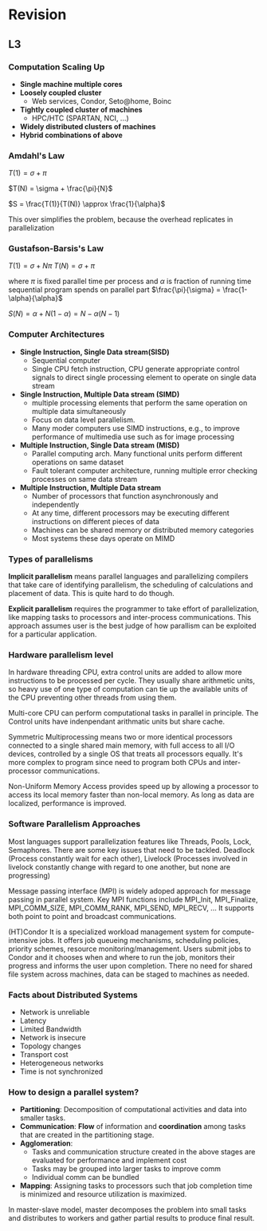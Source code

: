 # Revision 

## L3

### Computation Scaling Up
- **Single machine multiple cores**
- **Loosely coupled cluster**
  - Web services, Condor, Seto@home, Boinc
- **Tightly coupled cluster of machines**
  - HPC/HTC (SPARTAN, NCI, ...)
- **Widely distributed clusters of machines**
- **Hybrid combinations of above**

### Amdahl's Law

$T(1) = \sigma + \pi$

$T(N) = \sigma + \frac{\pi}{N}$

$S = \frac{T(1)}{T(N)} \approx \frac{1}{\alpha}$

This over simplifies the problem, because the overhead replicates in parallelization


### Gustafson-Barsis's Law
$T(1) = \sigma + N\pi$
$T(N) = \sigma + \pi$

where $\pi$ is fixed parallel time per process and $\alpha$ is fraction of running time sequential program spends on parallel part
$\frac{\pi}{\sigma} = \frac{1-\alpha}{\alpha}$

$S(N) = \alpha + N(1-\alpha) = N - \alpha(N-1)$

### Computer Architectures

- **Single Instruction, Single Data stream(SISD)**
  - Sequential computer
  - Single CPU fetch instruction, CPU generate appropriate control signals to direct single processing element to operate on single data stream
- **Single Instruction, Multiple Data stream (SIMD)**
  - multiple processing elements that perform the same operation on multiple data simultaneously
  - Focus on data level parallelism.
  - Many moder computers use SIMD instructions, e.g., to improve performance of multimedia use such as for image processing
- **Multiple Instruction, Single Data stream (MISD)**
  - Parallel computing arch. Many functional units perform different operations on same dataset
  - Fault tolerant computer architecture, running multiple error checking processes on same data stream
- **Multiple Instruction, Multiple Data stream**
  - Number of processors that function asynchronously and independently
  - At any time, different processors may be executing different instructions on different pieces of data
  - Machines can be shared memory or distributed memory categories
  - Most systems these days operate on MIMD


### Types of parallelisms
**Implicit parallelism** means
parallel languages and parallelizing compilers that take care of identifying parallelism, the scheduling of calculations and placement of data. This is quite hard to do though.

**Explicit parallelism** requires the programmer to take effort of parallelization, like mapping tasks to processors and inter-process communications. This approach assumes user is the best judge of how parallism can be exploited for a particular application.
 
### Hardware parallelism level
In hardware threading CPU, extra control units are added to allow more instructions to be processed per cycle. They usually share arithmetic units, so heavy use of one type of computation can tie up the available units of the CPU preventing other threads from using them.

Multi-core CPU can perform computational tasks in parallel in principle. The Control units have indenpendant arithmatic units but share cache.

Symmetric Multiprocessing means two or more identical processors connected to a single shared main memory, with full access to all I/O devices, controlled by a single OS that treats all processors equally. It's more complex to program since need to program both CPUs and inter-processor communications.

Non-Uniform Memory Access provides speed up by allowing a processor to access its local memory faster than non-local memory. As long as data are localized, performance is improved.

### Software Parallelism Approaches

Most languages support parallelization features like Threads, Pools, Lock, Semaphores. There are some key issues that need to be tackled. Deadlock (Process constantly wait for each other), Livelock (Processes involved in livelock constantly change with regard to one another, but none are progressing)

Message passing interface (MPI) is widely adoped approach for message passing in parallel system. Key MPI functions include MPI_Init, MPI_Finalize, MPI_COMM_SIZE, MPI_COMM_RANK, MPI_SEND, MPI_RECV, ... It supports both point to point and broadcast communications.


(HT)Condor It is a specialized workload management system for compute-intensive jobs. It offers job queueing mechanisms, scheduling policies, priority schemes, resource monitoring/management. Users submit jobs to Condor and it chooses when and where to run the job, monitors their progress and informs the user upon completion. There no need for shared file system across machines, data can be staged to machines as needed. 

### Facts about Distributed Systems
- Network is unreliable
- Latency
- Limited Bandwidth
- Network is insecure
- Topology changes
- Transport cost
- Heterogeneous networks
- Time is not synchronized
  

### How to design a parallel system?

- **Partitioning**: Decomposition of computational activities and data into smaller tasks.
- **Communication**: **Flow** of information and **coordination** among tasks that are created in the partitioning stage.
- **Agglomeration**: 
  - Tasks and communication structure created in the above stages are evaluated for performance and implement cost
  - Tasks may be grouped into larger tasks to improve comm
  - Individual comm can be bundled
- **Mapping**: Assigning tasks to processors such that job completion time is minimized and resource utilization is maximized.

In master-slave model, master decomposes the problem into small tasks and distributes to workers and gather partial results to produce final result.

